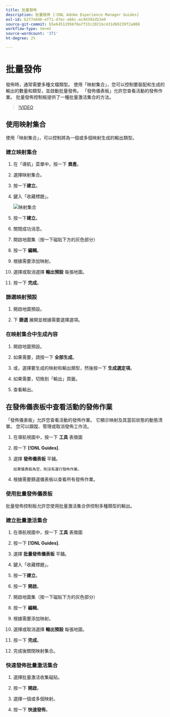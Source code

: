 ```yaml
---
title: 批量發佈
description: 批量發佈 [!DNL Adobe Experience Manager Guides]
exl-id: b277e846-ef71-47ec-a66c-ac9d392d53e0
source-git-commit: b5e64512956f0a7f33c2021bc431d69239f2a088
workflow-type: tm+mt
source-wordcount: '371'
ht-degree: 2%

---
```


# 批量發佈

發佈時，通常需要多種文檔類型。 使用「映射集合」，您可以控制要裝配和生成的輸出的數量和類型，並啟動批量發佈。 「發佈儀表板」允許您查看活動的發佈作業。 批量發佈控制板提供了一種批量激活集合的方法。

>[!VIDEO](https://video.tv.adobe.com/v/338985)

## 使用映射集合

使用「映射集合」，可以控制將為一個或多個映射生成的輸出類型。

### 建立映射集合

1. 在「導航」菜單中，按一下 **資產**。

2. 選擇映射集合。

3. 按一下&#x200B;**建立**。

4. 鍵入「收藏標題」。

   ![映射集合](images/map-collection.png)

5. 按一下&#x200B;**建立**。
6. 關閉成功消息。

7. 開啟地圖集（按一下磁貼下方的灰色部分）

8. 按一下 **編輯**。

9. 根據需要添加映射。

10. 選擇或取消選擇 **輸出預設** 每張地圖。

11. 按一下 **完成**。

### 篩選映射預設

1. 開啟地圖預設。

2. 下 **篩選** 展開並根據需要選擇選項。

### 在映射集合中生成內容

1. 開啟地圖預設。

2. 如果需要，請按一下 **全部生成**。

3. 或，選擇要生成的映射和輸出類型，然後按一下 **生成選定項**。

4. 如果需要，切換到「輸出」頁籤。

5. 查看輸出。

## 在發佈儀表板中查看活動的發佈作業

「發佈儀表板」允許您查看活動的發佈作業。 它顯示映射及其當前狀態的動態清單。 您可以跟蹤、管理或取消發佈工作流。

1. 在導航視圖中，按一下 **工具** 表徵圖

2. 按一下 **[!DNL Guides]**.

3. 選擇 **發佈儀表板** 平鋪。

       如果儀表板為空，則沒有運行發佈作業。
       
   
4. 根據需要篩選儀表板以查看所有發佈作業。

### 使用批量發佈儀表板

批量發佈控制板允許您使用批量激活集合併控制多種類型的輸出。

### 建立批量激活集合

1. 在導航視圖中，按一下 **工具** 表徵圖

2. 按一下 **[!DNL Guides]**.

3. 選擇 **批量發佈儀表板** 平鋪。

4. 鍵入「收藏標題」。

5. 按一下&#x200B;**建立**。

6. 按一下 **開啟**。

7. 開啟地圖集（按一下磁貼下方的灰色部分）

8. 按一下 **編輯**。

9. 根據需要添加映射。

10. 選擇或取消選擇 **輸出預設** 每張地圖。

11. 按一下 **完成**。

12. 完成後關閉映射集合。

### 快速發佈批量激活集合

1. 選擇批量激活收集磁貼。

2. 按一下 **開啟**。

3. 選擇一個或多個映射。

4. 按一下 **快速發佈**。
